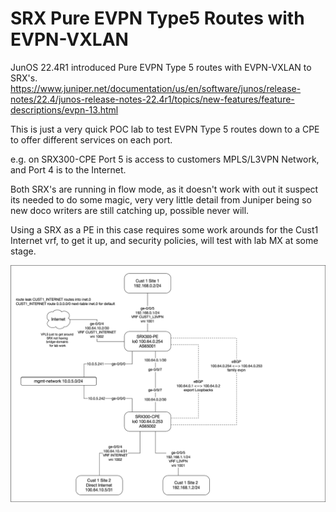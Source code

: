 # SRX Pure EVPN Type5 Routes with EVPN-VXLAN

JunOS 22.4R1 introduced Pure EVPN Type 5 routes with EVPN-VXLAN to SRX's. https://www.juniper.net/documentation/us/en/software/junos/release-notes/22.4/junos-release-notes-22.4r1/topics/new-features/feature-descriptions/evpn-13.html

This is just a very quick POC lab to test EVPN Type 5 routes down to a CPE to offer different services on each port.

e.g. on SRX300-CPE Port 5 is access to customers MPLS/L3VPN Network, and Port 4 is to the Internet. 

Both SRX's are running in flow mode, as it doesn't work with out it suspect its needed to do some magic, very very little detail from Juniper being so new doco writers are still catching up, possible never will. 

Using a SRX as a PE in this case requires some work arounds for the Cust1 Internet vrf, to get it up, and security policies, will test with lab MX at some stage. 

![Topology](topology.png)
